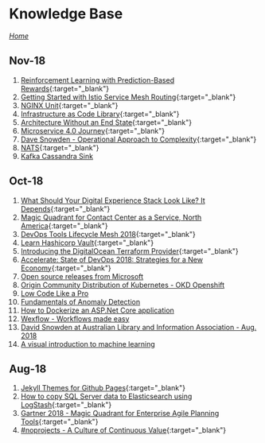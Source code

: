 # Knowledge Base

[_Home_](../)

## Nov-18

1. [Reinforcement Learning with Prediction-Based Rewards](2018-11/reinforcement-learning-with-prediction-based-rewards.md){:target="_blank"}
1. [Getting Started with Istio Service Mesh Routing](2018-11/istio-service-mesh-tutorial.md){:target="_blank"}
1. [NGINX Unit](2018-11/nginx-unit.md){:target="_blank"}
1. [Infrastructure as Code Library](2018-11/infrastructure-as-code-library.md){:target="_blank"}
1. [Architecture Without an End State](2018-11/architecture-without-an-end-state.md){:target="_blank"}
1. [Microservice 4.0 Journey](2018-11/microservices-journey.md){:target="_blank"}
1. [Dave Snowden - Operational Approach to Complexity](2018-11/operational-approach-to-complexity.md){:target="_blank"}
1. [NATS](2018-11/nats.md){:target="_blank"}
1. [Kafka Cassandra Sink](2018-11/kafka-to-cassandra.md)

## Oct-18

1. [What Should Your Digital Experience Stack Look Like? It Depends](2018-10/digital-experience-stack.md){:target="_blank"}
1. [Magic Quadrant for Contact Center as a Service, North America](2018-10/gartner-2018-mq-ccaas-na.md){:target="_blank"}
1. [DevOps Tools Lifecycle Mesh 2018](2018-10/devops-tools-lifecycle-mesh-2018.md){:target="_blank"}
1. [Learn Hashicorp Vault](2018-10/learn-hashicorp-vault.md){:target="_blank"}
1. [Introducing the DigitalOcean Terraform Provider](2018-10/digitalocean-terraform-provider.md){:target="_blank"}
1. [Accelerate: State of DevOps 2018: Strategies for a New Economy](2018-10/DORA-State-of-DevOps-2018.md){:target="_blank"}
1. [Open source releases from Microsoft](2018-10/open-source-ms.md)
1. [Origin Community Distribution of Kubernetes - OKD Openshift](2018-10/openshift-okd.md)
1. [Low Code Like a Pro](2018-10/low-code-like-a-pro.md)
1. [Fundamentals of Anomaly Detection](2018-10/fundamentals-of-anomaly-detection.md)
1. [How to Dockerize an ASP.Net Core application](2018-10/dockerize-asp.net-core-app.md)
1. [Wexflow - Workflows made easy](2018-10/wexflow.md)
1. [David Snowden at Australian Library and Information Association - Aug. 2018](2018-10/david-snowden-at-alia.md)
1. [A visual introduction to machine learning](2018-10/visual-intro-to-ml.md)

## Aug-18

1. [Jekyll Themes for Github Pages](2018-08/jekyll-themes-for-github-pages.md){:target="_blank"}
1. [How to copy SQL Server data to Elasticsearch using LogStash](2018-08/how-to-copy-sql-server-data-to-elasticsearch-using-logstash.md){:target="_blank"}
1. [Gartner 2018 - Magic Quadrant for Enterprise Agile Planning Tools](2018-08/gartner-2018-mq-agile-tools.md){:target="_blank"}
1. [#noprojects - A Culture of Continuous Value](2018-08/noprojects-a-culture-of-continuous-value.md){:target="_blank"}
